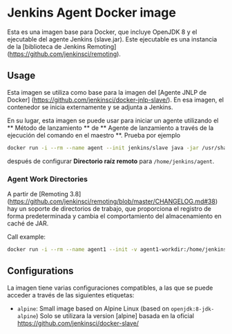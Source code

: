 Jenkins Agent Docker image
===


Esta es una imagen base para Docker, que incluye OpenJDK 8 y el ejecutable del agente Jenkins (slave.jar).
Este ejecutable es una instancia de la [biblioteca de Jenkins Remoting] (https://github.com/jenkinsci/remoting).

## Usage
Esta imagen se utiliza como base para la imagen del [Agente JNLP de Docker] (https://github.com/jenkinsci/docker-jnlp-slave/).
En esa imagen, el contenedor se inicia externamente y se adjunta a Jenkins.

En su lugar, esta imagen se puede usar para iniciar un agente utilizando el ** Método de lanzamiento ** de ** Agente de lanzamiento a través de la ejecución del comando en el maestro **. Prueba por ejemplo

```sh
docker run -i --rm --name agent --init jenkins/slave java -jar /usr/share/jenkins/slave.jar
```

después de configurar **Directorio raíz remoto** para `/home/jenkins/agent`.

### Agent Work Directories

A partir de [Remoting 3.8] (https://github.com/jenkinsci/remoting/blob/master/CHANGELOG.md#38) hay un soporte de directorios de trabajo,
que proporciona el registro de forma predeterminada y cambia el comportamiento del almacenamiento en caché de JAR.

Call example:

```sh
docker run -i --rm --name agent1 --init -v agent1-workdir:/home/jenkins/agent jenkins/slave java -jar /usr/share/jenkins/slave.jar -workDir /home/jenkins/agent
```

## Configurations

La imagen tiene varias configuraciones compatibles, a las que se puede acceder a través de las siguientes etiquetas:

* `alpine`: Small image based on Alpine Linux (based on `openjdk:8-jdk-alpine`)
Solo se utilizara la version [alpine] basada en la oficial
https://github.com/jenkinsci/docker-slave/


